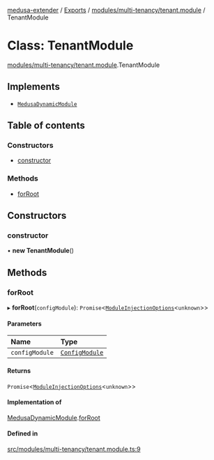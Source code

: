 [medusa-extender](../README.md) / [Exports](../modules.md) / [modules/multi-tenancy/tenant.module](../modules/modules_multi_tenancy_tenant_module.md) / TenantModule

# Class: TenantModule

[modules/multi-tenancy/tenant.module](../modules/modules_multi_tenancy_tenant_module.md).TenantModule

## Implements

- [`MedusaDynamicModule`](../interfaces/core_types.MedusaDynamicModule.md)

## Table of contents

### Constructors

- [constructor](modules_multi_tenancy_tenant_module.TenantModule.md#constructor)

### Methods

- [forRoot](modules_multi_tenancy_tenant_module.TenantModule.md#forroot)

## Constructors

### constructor

• **new TenantModule**()

## Methods

### forRoot

▸ **forRoot**(`configModule`): `Promise`<[`ModuleInjectionOptions`](../modules/core_types.md#moduleinjectionoptions)<`unknown`\>\>

#### Parameters

| Name | Type |
| :------ | :------ |
| `configModule` | [`ConfigModule`](../modules/modules_multi_tenancy_types.md#configmodule) |

#### Returns

`Promise`<[`ModuleInjectionOptions`](../modules/core_types.md#moduleinjectionoptions)<`unknown`\>\>

#### Implementation of

[MedusaDynamicModule](../interfaces/core_types.MedusaDynamicModule.md).[forRoot](../interfaces/core_types.MedusaDynamicModule.md#forroot)

#### Defined in

[src/modules/multi-tenancy/tenant.module.ts:9](https://github.com/adrien2p/medusa-extender/blob/ad78501/src/modules/multi-tenancy/tenant.module.ts#L9)
